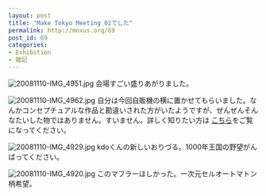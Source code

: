 ```yaml
---
layout: post
title: "Make Tokyo Meeting 02でした"
permalink: http://moxus.org/69
post_id: 69
categories: 
- Exhibition
- 雑記
---
```


![20081110-IMG_4951.jpg](/images/20081110-IMG_4951.jpg)
会場すごい盛りあがりました。

![20081110-IMG_4962.jpg](/images/20081110-IMG_4962.jpg)
自分は今回自販機の横に置かせてもらいました。なんかコンセプチュアルな作品と勘違いされた方がいたようですが、ぜんぜんそんなたいした物ではありません。すいません。詳しく知りたい方は
[こちら](http://www.moxuse.org/scs/)をご覧になってください。

![20081110-IMG_4929.jpg](/images/20081110-IMG_4929.jpg)
kdoくんの新しいおりづる。1000年王国の野望がんばってください。

![20081110-IMG_4920.jpg](/images/20081110-IMG_4920.jpg)
このマフラーほしかった。一次元セルオートマトン柄希望。